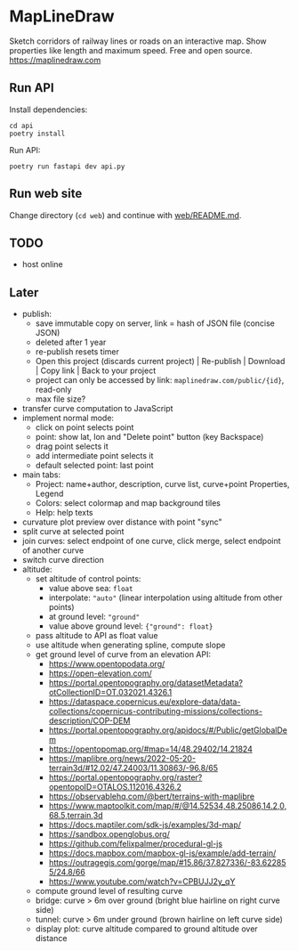 # MapLineDraw

Sketch corridors of railway lines or roads on an interactive map.
Show properties like length and maximum speed.
Free and open source.
https://maplinedraw.com

## Run API

Install dependencies:
```
cd api
poetry install
```

Run API:
```
poetry run fastapi dev api.py
```

## Run web site

Change directory (`cd web`) and continue with [web/README.md](web/README.md).

## TODO

* host online

## Later

* publish:
  * save immutable copy on server, link = hash of JSON file (concise JSON)
  * deleted after 1 year
  * re-publish resets timer
  * Open this project (discards current project) | Re-publish | Download | Copy link | Back to your project
  * project can only be accessed by link: `maplinedraw.com/public/{id}`, read-only
  * max file size?
* transfer curve computation to JavaScript
* implement normal mode:
  * click on point selects point
  * point: show lat, lon and "Delete point" button (key Backspace)
  * drag point selects it
  * add intermediate point selects it
  * default selected point: last point
* main tabs:
  * Project: name+author, description, curve list, curve+point Properties, Legend
  * Colors: select colormap and map background tiles
  * Help: help texts
* curvature plot preview over distance with point "sync"
* split curve at selected point
* join curves: select endpoint of one curve, click merge, select endpoint of another curve
* switch curve direction
* altitude:
  * set altitude of control points:
    * value above sea: `float`
    * interpolate: `"auto"` (linear interpolation using altitude from other points)
    * at ground level: `"ground"`
    * value above ground level: `{"ground": float}`
  * pass altitude to API as float value
  * use altitude when generating spline, compute slope
  * get ground level of curve from an elevation API:
    - https://www.opentopodata.org/
    - https://open-elevation.com/
    - https://portal.opentopography.org/datasetMetadata?otCollectionID=OT.032021.4326.1
    - https://dataspace.copernicus.eu/explore-data/data-collections/copernicus-contributing-missions/collections-description/COP-DEM
    - https://portal.opentopography.org/apidocs/#/Public/getGlobalDem
    - https://opentopomap.org/#map=14/48.29402/14.21824
    - https://maplibre.org/news/2022-05-20-terrain3d/#12.02/47.24003/11.30863/-96.8/65
    - https://portal.opentopography.org/raster?opentopoID=OTALOS.112016.4326.2
    - https://observablehq.com/@bert/terrains-with-maplibre
    - https://www.maptoolkit.com/map/#/@14.52534,48.25086,14.2,0,68.5,terrain,3d
    - https://docs.maptiler.com/sdk-js/examples/3d-map/
    - https://sandbox.openglobus.org/
    - https://github.com/felixpalmer/procedural-gl-js
    - https://docs.mapbox.com/mapbox-gl-js/example/add-terrain/
    - https://outragegis.com/gorge/map/#15.86/37.827336/-83.622855/24.8/66
    - https://www.youtube.com/watch?v=CPBUJJ2y_qY
  * compute ground level of resulting curve
  * bridge: curve > 6m over ground (bright blue hairline on right curve side)
  * tunnel: curve > 6m under ground (brown hairline on left curve side)
  * display plot: curve altitude compared to ground altitude over distance
